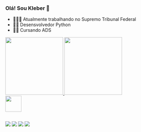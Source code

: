 ### Olá! Sou Kleber 👋


- 👨🏻‍💼 Atualmente trabalhando no Supremo Tribunal Federal
- 🧑‍💻 Desensvolvedor Python
- 👨‍💻 Cursando ADS
  
<div>
<a href="https://github.com/kleberADS4060">
<img height="180em" src="https://github-readme-stats.vercel.app/api?username=kleberADS4060&sohw_icons=true&theme=dark&incluede_all_commits=true&count_private=true"/>
<img height="180em" src="https://github-readme-stats.vercel.app/api/top-langs/?username=kleberADS4060&layout=compact&langs_count=16&theme=dark"/>
</div>
  
<div>
  <img height="50em" src="https://cdn.jsdelivr.net/gh/devicons/devicon@latest/icons/python/python-original.svg" />
 </div>

##

<div>
   <a href="[https://www.instagram.com/kleber_akay](https://www.linkedin.com/in/kleber-nelson-b8a4336a/)https://www.linkedin.com/in/kleber-nelson-b8a4336a/" target="_blank"><img src="https://img.shields.io/badge/LinkedIn-0077B5?style=for-the-badge&logo=linkedin&logoColor=white" target="_blank"></a>
    <a href= "mailto:kleber.nelson12@gmail.com"><img src="https://img.shields.io/badge/Gmail-D14836?style=for-the-badge&logo=gmail&logoColor=white" target="_blank"></a>
   <a href="https://www.instagram.com/kleber_akay" target="_blank"><img src="https://img.shields.io/badge/Instagram-E4405F?style=for-the-badge&logo=instagram&logoColor=white" target="_blank"></a>
  <a href="https://[www.instagram.com/kleber_akay](https://www.facebook.com/kleber.nelson.3/)https://www.facebook.com/kleber.nelson.3/" target="_blank"><img src="https://img.shields.io/badge/Facebook-1877F2?style=for-the-badge&logo=facebook&logoColor=white" target"_blank"></a>                                                             
</div>
